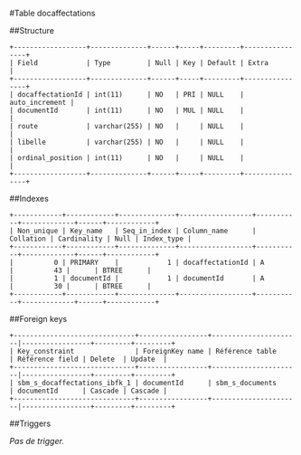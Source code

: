 #Table docaffectations

##Structure

    +------------------+--------------+------+-----+---------+----------------+
    | Field            | Type         | Null | Key | Default | Extra          |
    +------------------+--------------+------+-----+---------+----------------+
    | docaffectationId | int(11)      | NO   | PRI | NULL    | auto_increment |
    | documentId       | int(11)      | NO   | MUL | NULL    |                |
    | route            | varchar(255) | NO   |     | NULL    |                |
    | libelle          | varchar(255) | NO   |     | NULL    |                |
    | ordinal_position | int(11)      | NO   |     | NULL    |                |
    +------------------+--------------+------+-----+---------+----------------+

##Indexes

    +------------+------------+--------------+------------------+-----------+-------------+------+------------+
    | Non_unique | Key_name   | Seq_in_index | Column_name      | Collation | Cardinality | Null | Index_type |
    +------------+------------+--------------+------------------+-----------+-------------+------+------------+
    |          0 | PRIMARY    |            1 | docaffectationId | A         |          43 |      | BTREE      |
    |          1 | documentId |            1 | documentId       | A         |          30 |      | BTREE      |
    +------------+------------+--------------+------------------+-----------+-------------+------+------------+

##Foreign keys

    +------------------------------+-----------------+----------------------|-----------------+---------+---------+
    | Key_constraint               | ForeignKey name | Référence table      | Référence field | Delete  | Update  |
    +------------------------------+-----------------+----------------------|-----------------+---------+---------+
    | sbm_s_docaffectations_ibfk_1 | documentId      | sbm_s_documents      | documentId      | Cascade | Cascade |
    +------------------------------+-----------------+----------------------|-----------------+---------+---------+

##Triggers

_Pas de trigger._
